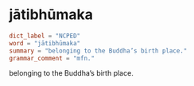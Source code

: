 # jātibhūmaka

``` toml
dict_label = "NCPED"
word = "jātibhūmaka"
summary = "belonging to the Buddha’s birth place."
grammar_comment = "mfn."
```

belonging to the Buddha’s birth place.

